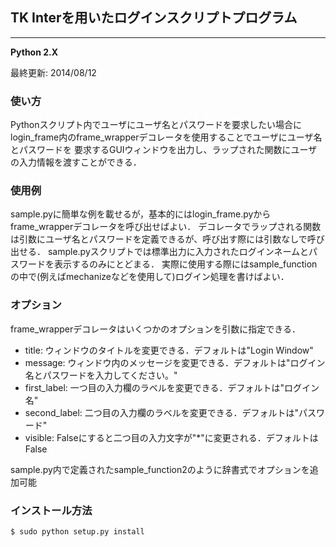 ## TK Interを用いたログインスクリプトプログラム
---
**Python 2.X**

最終更新: 2014/08/12

### 使い方
Pythonスクリプト内でユーザにユーザ名とパスワードを要求したい場合に
login_frame内のframe_wrapperデコレータを使用することでユーザにユーザ名とパスワードを
要求するGUIウィンドウを出力し、ラップされた関数にユーザの入力情報を渡すことができる．

### 使用例
sample.pyに簡単な例を載せるが，基本的にはlogin_frame.pyからframe_wrapperデコレータを呼び出せばよい．
デコレータでラップされる関数は引数にユーザ名とパスワードを定義できるが、呼び出す際には引数なしで呼び出せる．
sample.pyスクリプトでは標準出力に入力されたログインネームとパスワードを表示するのみにとどまる．
実際に使用する際にはsample_functionの中で(例えばmechanizeなどを使用して)ログイン処理を書けばよい．

### オプション
frame_wrapperデコレータはいくつかのオプションを引数に指定できる．

- title: ウィンドウのタイトルを変更できる．デフォルトは"Login Window"
- message: ウィンドウ内のメッセージを変更できる．デフォルトは"ログイン名とパスワードを入力してください。"
- first_label: 一つ目の入力欄のラベルを変更できる．デフォルトは"ログイン名"
- second_label: 二つ目の入力欄のラベルを変更できる．デフォルトは"パスワード"
- visible: Falseにすると二つ目の入力文字が"*"に変更される．デフォルトはFalse

sample.py内で定義されたsample_function2のように辞書式でオプションを追加可能

### インストール方法
```
$ sudo python setup.py install
```

